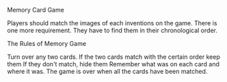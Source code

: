 Memory Card Game

Players should match the images of each inventions on the game. There is one more requirement. They have to find them in their chronological order. 

The Rules of Memory Game


Turn over any two cards.
If the two cards match with the certain order keep them
If they don't match, hide them
Remember what was on each card and where it was.
The game is over when all the cards have been matched.





